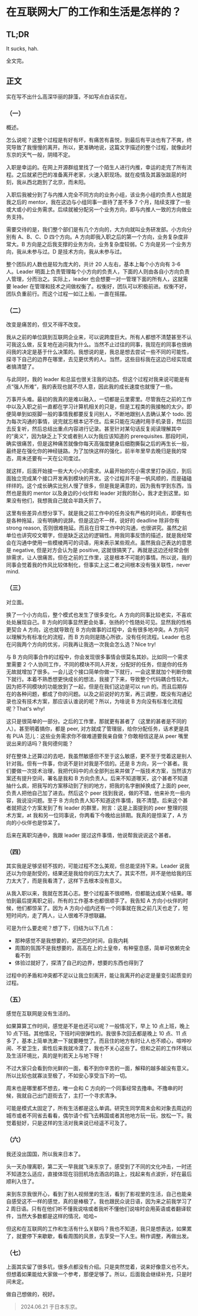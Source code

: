 # 在互联网大厂的工作和生活是怎样的？

## TL;DR

It sucks, hah.

全文完。

## 正文

实在写不出什么高深华丽的辞藻，不如写点白话实在。

### （一）

概述。

怎么说呢？这整个过程是有好有坏，有痛苦有喜悦，到最后有平淡也有了不爽，终究导致了我慢慢的离开。所以，更准确地说，这篇文字描述的整个过程，就像此时东京的天气一般，阴晴不定。

入职是幸运的。在网上开源群组里找了一个陌生人进行内推，幸运的走完了所有流程。之后就紧巴巴的准备离开老家，火速入职现场。就在疫情及其嚣张跋扈的时刻，我从西北跑到了北京，而未阳。

入职后我被分到了与内推人完全不同方向的业务小组，该业务小组的负责人也就是我之后的 mentor，我在这边与小组同事一直待了差不多 7 个月，陆续支撑了一些或大或小的业务需求。后续就被分配另一个业务方向，即与内推人一致的方向做业务支持。

需要交待的是，我们整个部们是有几个方向的，大方向就叫业务研发部。小方向分别有 A、B、C、D 四个方向。A 方向即我入职之后的第一个方向，业务复杂度非常大。B 方向是之后我支撑的业务方向，业务复杂度较弱。C 方向是另一个业务方向，我从未参与过。D 是技术方向，我从未参与过。

整个团队的人数也是较为庞大的，共计 20 人左右，基本上每个小方向有 3-6 人。Leader 明面上负责管理每个小方向的负责人，下面的人则由各自小方向负责人管理，分而治之。实际上，leader 也会想要一对一管理下面的所有人，这就需要 leader 在管理和技术之间做权衡了。权衡好，团队可以积极前进。权衡不好，团队负重前行。而这个过程一如江上船，一直在摇摆。

### （二）

改变是痛苦的，但又不得不改变。

我从之前的单位跳到互联网企业来，可以说跨度巨大。所有人都想不清楚甚至不认可我这么做，反复地在追问我为什么。当然不止过往的同事，我现在的同事也很纳闷我的决定是基于什么决策的。我想说的是，我总是想去尝试一些不同的可能性，探寻下自己的边界在哪里，去见更优秀的人。当然，这些目标我在这边已经实现或者搞清楚了。

与此同时，我的 leader 和总监也很关注我的动态。但这个过程对我来说可能是有点“强人所难”，我的表现也就不尽人意，因此我的成长速度也就慢了一些。

万事开头难。最初的我真的是难以融入，一切都是云里雾里。尽管我在之前的工作中以及入职之前一直都在学习计算机相关的只是，但是工程类的我接触的太少。即便简单到如抠脚一般的事情我都要反复问别人，不断地跟别人去确认某个 todo. 因为每次沟通的事情，说完就忘根本记不住。后来只能在沟通时用手机录音，然后回去反复听，然后总结出重点内容进行记录。甚至针对某句话反复阅读理解其中的“奥义”，因为缺乏上下文或者别人以为我应该知道的 prerequisites. 那段时间，确实很痛苦，但是这种痛苦就像你每天高强度健身后细胞撕裂之后的再生长一般，最终是在强化你的神经链路。为了加快这样的强化，前半年里早去晚归是我的常态，周末还要有一天在公司度过。

就这样，后面开始接一些大大小小的需求。从最开始的在小需求里打杂适应，到后面独立完成某个接口开发再到模块的开发。这个过程并不是一帆风顺的，而是磕磕绊绊的。这个成长确实比别人慢了很多，但是我是满意的，因为我有学到东西，当然也是我的 mentor 以及身边的小伙伴和 leader 对我的耐心，我才走到这里。如果没有他们，我想我自己就会半路夭折了。

这里有些差异点想分享下。就是我之前工作中的任务没有严格的时间点，即便有也是各种拖延，没有明确的说辞。但是这边不一样，说好的 deadline 除非你有 strong reason, 否则很难拖延。而且在日常工作中的沟通，也很讲究。虽然之前单位也讲究咬文嚼字，但是缺乏这边的逻辑性。用我同事反馈的描述，就是我经常会在沟通中使用一些模棱两可的词语，用来表示某些观点。虽然我自己表达的意思是 negative, 但是对方会认为是 positive, 这就很搞笑了。再就是这边还经常会倒排需求，让人很痛苦。但在之前的工作里，这是根本不可能的事情。所以说，我的同事会觉着我的作风比较体制化，但事实上这二者之间根本没有强关联性，never mind.

### （三）

对立面。

换了一个小方向后，整个模式也发生了很多变化。A 方向的同事比较老实，不喜欢处处展现自己。B 方向的同事显然更会处事，张扬的个性随处可见。显然我的性格更契合 A 方向，这也就导致在 B 方向做事的过程中，会有很多地冲突。A 方向可以理解为有标准化的流程，而 B 方向则是随心所欲，没有任何流程。Leader 也总在问我两个方向的优劣，问我再让我选一次我会怎么选？Nice try!

与 B 方向同事合作的过程中，你会发现很多事情会很莫名其妙。比如同一个需求里需要 2 个人协同工作，不同的模块不同人开发，分配好的任务，但是你的任务无故就增加了很多。一会儿这个接口简单你做一下就行，一会这里就加个判断你做下就行。本着不熟悉想更快成长的想法，我接了下来，导致整个代码耦合性较大。因为把不同模块的功能放到了一起，但是在我们这边是可以 run 的。而且后期存在的各种问题，都成了你的问题。以及之前说好的方案，再三调整，既没有沟通记录也没有技术方案，那应该认谁说的呢？所以，为啥说 B 方向没有标准化流程呢？That's why!

这只是很简单的一部分。之后的工作里，那就更有甚者了（这里的甚者是不同的人）。甚至明着搞你，都是 peer, 对方就成了管理层，给你分配任务，话术更是具有 PUA 范儿：这些业务需求你不做难道要我亲自做？你敢相信这是从 peer 嘴里说出来的话吗？我何德何能？

好在整体上还算过的去吧，我虽然敏感但不至于这么敏感，更不至于觉着这是别人针对我。但有一件事，你说不是针对我是不信的。还是 B 方向，另一个甚者。我们要做一次技术治理，我把代码中的点全部列出来并做了一版技术方案，当然该方案还有提升空间，署名是我和 B 方向负责人。后来不知道哪天，这个甚者不知道抽什么疯，把我写的方案移动到了别的地方，把我的名字删掉换成了上面的 peer, 负责人把他自己加了进去。然后这个 peer 找到我说，做的不错，他来补充一些内容，我说没问题。至于 B 方向负责人知不知道这件事情，我不清楚。后来这个甚者就把这个方案发到了有 leader 的群里，附言：这是上面提到的 peer 整理的技术方案，at 我和另一位同事说，你两看下今晚给出排期。我真的是惊呆了，A 方向的小伙伴也是惊呆了。

后来在离职沟通中，我跟 leader 提过这件事情，他说帮我说说这个甚者。

### （四）

其实我是足够坚韧不拔的，可能过程不怎么美观，但总能坚持下来。Leader 说我还以为你是耐受的，结果还是我给你的压力太大了。其实不然，并不是他给我的压力太大了，而是我看清了，这样下去根本没有意义。

从我入职以来，我就在苦其心志。整个过程虽不很顺畅，但都能达成某个结果。哪怕到最后提离职之前，所有的工作基本也都很顺手了。我告知 A 方向小伙伴的时候，他们都惊呆了。因为 A 方向小组内还有一个同事就在我之前几天也走了，短短时间内，走了两人，让人很难不浮想联翩。

可是为什么要走呢？想了下，归结为以下几点：

- 那种感觉不是我想要的，紧巴巴的时间，自我内耗
- 周围的氛围不是我想要的，高高在上的土皇帝，有种窒息感，简单可依赖完全看不到
- 体验过就好了，探清了自己的边界，想要的东西也得到了

过程中的矛盾和冲突都不足以让我立刻离开，能让我离开的必定是量变引起质变的过程。

### （五）

感觉在互联网是没有生活的。

如果算算工作时间，感觉是不是也还可以呢？一般情况下，早上 10 点上班，晚上 10 点下班。其他情况，下班时间很弹性的。我很多次回去都是晚上 10 点、11 点多了，基本上简单洗漱一下就要睡觉了。而且住的地方有时让人也不顺心，喧哗吵闹、不爱卫生，索性后来我就冷漠了，我也不关心这些了。但和之前的工作环境以及生活环境比，真的是判若天上与地下呀！

不过大家只会看到你光鲜的一面，看不到你辛苦的一面，解释的越多越没有意义。所以比较也就寡淡至极了，不如安心享受当下的一切。

周末也是哪里都不想去，唯一会和 C 方向的一个同事经常去撸串。不撸串的时候，我就自己出门逛街去了，主打一个寻求清净。

可能是模式太固定了，所有生活都是这么单调。研究生同学周末会和对象去周边的城市或者不同省去看看，偶尔请个假飞去韩国或者其他地方玩一玩，放松一下。我觉着挺好，只是这样的生活对我来说已经遥不可及了。

### （六）

我还没出国国，所以我来日本了。

头一天办理离职，第二天一早我就飞来东京了。感受到了不同的文化冲击，一时还不知道怎么适应，直接体现在羽田机场去酒店的路上，找起来有点波折，好在最后顺利入住了。

来到东京我很开心，看到了别人视频里的生活，看到了影视里的生活，自己也能亲自感受这不一样的感觉，真的是棒极了。我也跟民众说日语，因为来之前我学习了 2 周日语。只有在他们听不懂我说啥或者我听不懂他们说啥时会用英语或者翻译软件，当然大多数都是这样的情况，哈哈~

但这和在互联网的工作和生活有什么关联吗？我也不知道，我只是想表达，如果累了，就要停下来歇歇，看看周围的风景，去享受一下人生。稍作调整，再做出发。

### （七）

上面其实留了很多坑，很多点都没有介绍。只是突然觉着，说来好像意义也不大。但想着如果能给大家做一个参考，那便足够了。所以，后面我会继续补充，只是时间未定。

做自己想做的，祝好。

> 2024.06.21 于日本东京。
